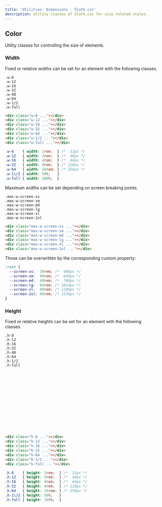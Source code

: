 ```yaml
---
title: 'Utilities: Dimensions - Sloth.css'
description: Utility classes of Sloth.css for size related styles.
---
```


## Color

Utility classes for controlling the size of elements.

### Width

Fixed or relative widths can be set for an element with the following classes.

<div class="demo flex-col gap-4">
  <div class="flex gap-4 items-center">
    <div class="bg-accent rounded h-8 w-8"></div>
    <code>.w-8</code>
  </div>
  <div class="flex gap-4 items-center">
    <div class="bg-accent rounded h-8 w-12"></div>
    <code>.w-12</code>
  </div>
  <div class="flex gap-4 items-center">
    <div class="bg-accent rounded h-8 w-16"></div>
    <code>.w-16</code>
  </div>
  <div class="flex gap-4 items-center">
    <div class="bg-accent rounded h-8 w-32"></div>
    <code>.w-32</code>
  </div>
  <div class="flex gap-4 items-center">
    <div class="bg-accent rounded h-8 w-48"></div>
    <code>.w-48</code>
  </div>
  <div class="flex gap-4 items-center">
    <div class="bg-accent rounded h-8 w-64"></div>
    <code>.w-64</code>
  </div>
  <div class="bg-accent rounded h-8 w-1/2 flex items-center">
    <code class="m-1">.w-1/2</code>
  </div>
  <div class="bg-accent rounded h-8 w-full flex items-center">
    <code class="m-1">.w-full</code>
  </div>
</div>

```html
<div class="w-8 ..."></div>
<div class="w-12 ..."></div>
<div class="w-16 ..."></div>
<div class="w-32 ..."></div>
<div class="w-64 ..."></div>
<div class="w-1/2 ..."></div>
<div class="w-full ..."></div>
```

```css
.w-8    { width: 2rem;  } /*  32px */
.w-12   { width: 3rem;  } /*  48px */
.w-16   { width: 4rem;  } /*  64px */
.w-32   { width: 8rem;  } /* 128px */
.w-64   { width: 16rem; } /* 256px */
.w-1\/2 { width: 50%;   }
.w-full { width: 100%;  }
```

Maximum widths can be set depending on screen breaking points.

<div class="demo flex-col gap-4">
  <div class="bg-accent rounded h-8 max-w-screen-xs flex items-center">
    <code class="m-1">.max-w-screen-xs</code>
  </div>
  <div class="bg-accent rounded h-8 max-w-screen-sm flex items-center">
    <code class="m-1">.max-w-screen-sm</code>
  </div>
  <div class="bg-accent rounded h-8 max-w-screen-md flex items-center">
    <code class="m-1">.max-w-screen-md</code>
  </div>
  <div class="bg-accent rounded h-8 max-w-screen-lg flex items-center">
    <code class="m-1">.max-w-screen-lg</code>
  </div>
  <div class="bg-accent rounded h-8 max-w-screen-xl flex items-center">
    <code class="m-1">.max-w-screen-xl</code>
  </div>
  <div class="bg-accent rounded h-8 max-w-screen-2xl flex items-center">
    <code class="m-1">.max-w-screen-2xl</code>
  </div>
</div>

```html
<div class="max-w-screen-xs ..."></div>
<div class="max-w-screen-sm ..."></div>
<div class="max-w-screen-md ..."></div>
<div class="max-w-screen-lg ..."></div>
<div class="max-w-screen-xl ..."></div>
<div class="max-w-screen-2xl ..."></div>
```

Those can be overwritten by the corresponding custom property:

```css
:root {
  --screen-xs:  30rem; /*  480px */
  --screen-sm:  40rem; /*  640px */
  --screen-md:  48rem; /*  768px */
  --screen-lg:  64rem; /* 1024px */
  --screen-xl:  80rem; /* 1280px */
  --screen-2xl: 96rem; /* 1536px */
}
```

### Height

Fixed or relative heights can be set for an element with the following classes.

<div class="demo flex items-end gap-4" style="height: 20rem;">
  <div>
    <code class="text-vertical">.h-8</code>
    <div class="bg-accent rounded w-8 h-8"></div>
  </div>
  <div>
    <code class="text-vertical">.h-12</code>
    <div class="bg-accent rounded w-8 h-12"></div>
  </div>
  <div>
    <code class="text-vertical">.h-16</code>
    <div class="bg-accent rounded w-8 h-16"></div>
  </div>
  <div>
    <code class="text-vertical">.h-32</code>
    <div class="bg-accent rounded w-8 h-32"></div>
  </div>
  <div>
    <code class="text-vertical">.h-48</code>
    <div class="bg-accent rounded w-8 h-48"></div>
  </div>
  <div>
    <code class="text-vertical">.h-64</code>
    <div class="bg-accent rounded w-8 h-64"></div>
  </div>
  <div class="bg-accent rounded w-8 h-1/2 flex items-end justify-center">
    <code class="text-vertical m-px">.h-1/2</code>
  </div>
  <div class="bg-accent rounded w-8 h-full flex items-end justify-center">
    <code class="text-vertical m-px">.h-full</code>
  </div>
</div>

```html
<div class="h-8 ..."></div>
<div class="h-12 ..."></div>
<div class="h-16 ..."></div>
<div class="h-32 ..."></div>
<div class="h-64 ..."></div>
<div class="h-1/2 ..."></div>
<div class="h-full ..."></div>
```

```css
.h-8    { height: 2rem;  } /*  32px */
.h-12   { height: 3rem;  } /*  48px */
.h-16   { height: 4rem;  } /*  64px */
.h-32   { height: 8rem;  } /* 128px */
.h-64   { height: 16rem; } /* 256px */
.h-1\/2 { height: 50%;   }
.h-full { height: 100%;  }
```
